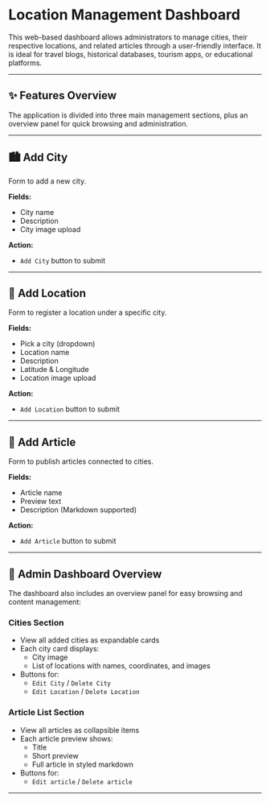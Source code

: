 # Location Management Dashboard

This web-based dashboard allows administrators to manage cities, their respective locations, and related articles through a user-friendly interface. It is ideal for travel blogs, historical databases, tourism apps, or educational platforms.

---

## ✨ Features Overview

The application is divided into three main management sections, plus an overview panel for quick browsing and administration.

---

## 🏙️ Add City

Form to add a new city.

**Fields:**

- City name
- Description
- City image upload

**Action:**

- `Add City` button to submit

---

## 📍 Add Location

Form to register a location under a specific city.

**Fields:**

- Pick a city (dropdown)
- Location name
- Description
- Latitude & Longitude
- Location image upload

**Action:**

- `Add Location` button to submit

---

## 📝 Add Article

Form to publish articles connected to cities.

**Fields:**

- Article name
- Preview text
- Description (Markdown supported)

**Action:**

- `Add Article` button to submit

---

## 🧭 Admin Dashboard Overview

The dashboard also includes an overview panel for easy browsing and content management:

### Cities Section

- View all added cities as expandable cards
- Each city card displays:
  - City image
  - List of locations with names, coordinates, and images
- Buttons for:
  - `Edit City` / `Delete City`
  - `Edit Location` / `Delete Location`

### Article List Section

- View all articles as collapsible items
- Each article preview shows:
  - Title
  - Short preview
  - Full article in styled markdown
- Buttons for:
  - `Edit article` / `Delete article`

---
